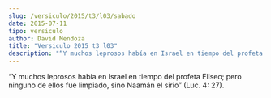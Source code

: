 ```yaml
---
slug: /versiculo/2015/t3/l03/sabado
date: 2015-07-11
tipo: versiculo
author: David Mendoza
title: "Versiculo 2015 t3 l03"
description: "“Y muchos leprosos había en Israel en tiempo del profeta Eliseo; pero ninguno de ellos fue limpiado, sino Naamán el sirio” (Luc. 4: 27)."
---
```


“Y muchos leprosos había en Israel en tiempo del profeta Eliseo; pero ninguno de ellos fue limpiado, sino Naamán el sirio” (Luc. 4: 27).
